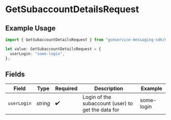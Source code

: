 # GetSubaccountDetailsRequest

## Example Usage

```typescript
import { GetSubaccountDetailsRequest } from "gsmservice-messaging-sdk/models/operations";

let value: GetSubaccountDetailsRequest = {
  userLogin: "some-login",
};
```

## Fields

| Field                                              | Type                                               | Required                                           | Description                                        | Example                                            |
| -------------------------------------------------- | -------------------------------------------------- | -------------------------------------------------- | -------------------------------------------------- | -------------------------------------------------- |
| `userLogin`                                        | *string*                                           | :heavy_check_mark:                                 | Login of the subaccount (user) to get the data for | some-login                                         |